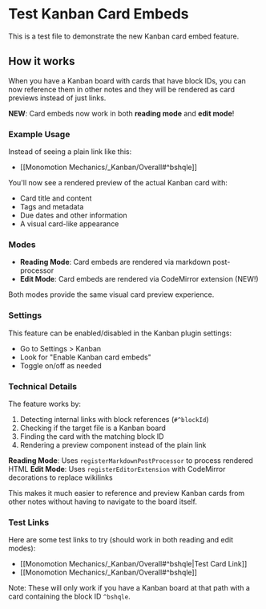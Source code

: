 # Test Kanban Card Embeds

This is a test file to demonstrate the new Kanban card embed feature.

## How it works

When you have a Kanban board with cards that have block IDs, you can now reference them in other notes and they will be rendered as card previews instead of just links.

**NEW**: Card embeds now work in both **reading mode** and **edit mode**!

### Example Usage

Instead of seeing a plain link like this:

- [[Monomotion Mechanics/_Kanban/Overall#^bshqle]]

You'll now see a rendered preview of the actual Kanban card with:

- Card title and content
- Tags and metadata
- Due dates and other information
- A visual card-like appearance

### Modes

- **Reading Mode**: Card embeds are rendered via markdown post-processor
- **Edit Mode**: Card embeds are rendered via CodeMirror extension (NEW!)

Both modes provide the same visual card preview experience.

### Settings

This feature can be enabled/disabled in the Kanban plugin settings:

- Go to Settings > Kanban
- Look for "Enable Kanban card embeds"
- Toggle on/off as needed

### Technical Details

The feature works by:

1. Detecting internal links with block references (`#^blockId`)
2. Checking if the target file is a Kanban board
3. Finding the card with the matching block ID
4. Rendering a preview component instead of the plain link

**Reading Mode**: Uses `registerMarkdownPostProcessor` to process rendered HTML
**Edit Mode**: Uses `registerEditorExtension` with CodeMirror decorations to replace wikilinks

This makes it much easier to reference and preview Kanban cards from other notes without having to navigate to the board itself.

### Test Links

Here are some test links to try (should work in both reading and edit modes):

- [[Monomotion Mechanics/_Kanban/Overall#^bshqle|Test Card Link]]
- [[Monomotion Mechanics/_Kanban/Overall#^bshqle]]

Note: These will only work if you have a Kanban board at that path with a card containing the block ID `^bshqle`.
